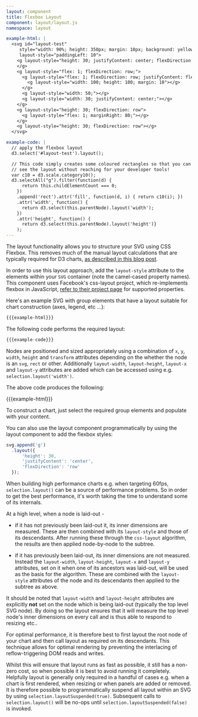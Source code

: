 ```yaml
---
layout: component
title: Flexbox Layout
component: layout/layout.js
namespace: layout

example-html: |
  <svg id="layout-test"
     style="width: 90%; height: 350px; margin: 10px; background: yellow"
     layout-style="paddingLeft: 10">
    <g layout-style="height: 30; justifyContent: center; flexDirection: row;">
    </g>
    <g layout-style="flex: 1; flexDirection: row;">
      <g layout-style="flex: 1; flexDirection: row; justifyContent: flex-end;">
        <g layout-style="width: 100; height: 100; margin: 10"></g>
      </g>
      <g layout-style="width: 50;"></g>
      <g layout-style="width: 30; justifyContent: center;"></g>
    </g>
    <g layout-style="height: 30; flexDirection: row">
      <g layout-style="flex: 1; marginRight: 80;"></g>
    </g>
    <g layout-style="height: 30; flexDirection: row"></g>
  </svg>

example-code: |
  // apply the flexbox layout
  d3.select('#layout-test').layout();

  // This code simply creates some coloured rectangles so that you can
  // see the layout without reaching for your developer tools!
  var c10 = d3.scale.category10();
  d3.selectAll("g").filter(function(d) {
      return this.childElementCount === 0;
    })
    .append('rect').attr('fill', function(d, i) { return c10(i); })
    .attr('width', function() {
      return d3.select(this.parentNode).layout('width');
    })
    .attr('height', function() {
      return d3.select(this.parentNode).layout('height')}
    );
---
```


The layout functionality allows you to structure your SVG using CSS Flexbox. This removes much of the manual layout calculations that are typically required for D3 charts, [as described in this blog post](http://blog.scottlogic.com/2015/02/02/svg-layout-flexbox.html).

In order to use this layout approach, add the `layout-style` attribute to the elements within your `SVG` container (note the camel-cased property names). This component uses Facebook's css-layout project, which re-implements flexbox in JavaScript, [refer to their project page](https://github.com/facebook/css-layout) for supported properties.

Here's an example SVG with group elements that have a layout suitable for chart construction (axes, legend, etc ...):

```html
{{{example-html}}}
```

The following code performs the required layout:

```js
{{{example-code}}}
```

Nodes are positioned and sized appropriately using a combination of `x`, `y`, `width`, `height` and `transform` attributes depending on the whether the node is an `svg`, `rect` or other. Additionally `layout-width`, `layout-height`, `layout-x` and `layout-y` attributes are added which can be accessed using e.g. `selection.layout('width')`.

The above code produces the following:

{{{example-html}}}
<script type="text/javascript">
(function() {
    {{{example-code}}}
}());
</script>

To construct a chart, just select the required group elements and populate with your content.

You can also use the layout component programmatically by using the layout component to add the flexbox styles:

```js
svg.append('g')
  .layout({
      'height': 30,
      'justifyContent': 'center',
      'flexDirection': 'row'
  });
```

When building high performance charts e.g. when targeting 60fps, `selection.layout()` can be a source of performance problems. So in order to get the best performance, it's worth taking the time to understand some of its internals.

At a high level, when a node is laid-out -

* if it has not previously been laid-out it, its inner dimensions are measured. These are then combined with its `layout-style` and those of its descendants. After running these through the `css-layout` algorithm, the results are then applied node-by-node to the subtree.

* if it has previously been laid-out, its inner dimensions are not measured. Instead the `layout-width`, `layout-height`, `layout-x` and `layout-y` attributes, set on it when one of its ancestors was laid-out, will be used as the basis for the algorithm. These are combined with the `layout-style` attributes of the node and its descendants then applied to the subtree as above.

It should be noted that `layout-width` and `layout-height` attributes are explicitly **not** set on the node which is being laid-out (typically the top level SVG node). By doing so the layout ensures that it will measure the top level node's inner dimensions on every call and is thus able to respond to resizing etc..

For optimal performance, it is therefore best to first layout the root node of your chart and then call layout as required on its descendants. This technique allows for optimal rendering by preventing the interlacing of reflow-triggering DOM reads and writes.

Whilst this will ensure that layout runs as fast as possible, it still has a non-zero cost, so when possible it is best to avoid running it completely. Helpfully layout is generally only required in a handful of cases e.g. when a chart is first rendered, when resizing or when panels are added or removed. It is therefore possible to programmatically suspend all layout within an SVG by using `selection.layoutSuspended(true)`. Subsequent calls to `selection.layout()` will be no-ops until `selection.layoutSuspended(false)` is invoked.
